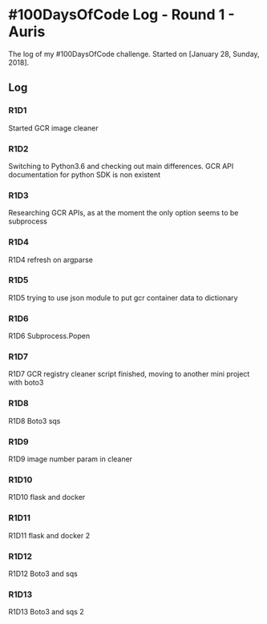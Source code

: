 # #100DaysOfCode Log - Round 1 - Auris

The log of my #100DaysOfCode challenge. Started on [January 28, Sunday, 2018].

## Log

### R1D1
Started GCR image cleaner

### R1D2
Switching to Python3.6 and checking out main differences. GCR API documentation for python SDK is non existent

### R1D3
Researching GCR APIs, as at the moment the only option seems to be subprocess

### R1D4
R1D4 refresh on argparse

### R1D5
R1D5 trying to use json module to put gcr container data to dictionary

### R1D6
R1D6 Subprocess.Popen

### R1D7
R1D7 GCR registry cleaner script finished, moving to another mini project with boto3

### R1D8
R1D8 Boto3 sqs

### R1D9
R1D9 image number param in cleaner

### R1D10
R1D10 flask and docker

### R1D11
R1D11 flask and docker 2

### R1D12
R1D12 Boto3 and sqs

### R1D13
R1D13 Boto3 and sqs 2
